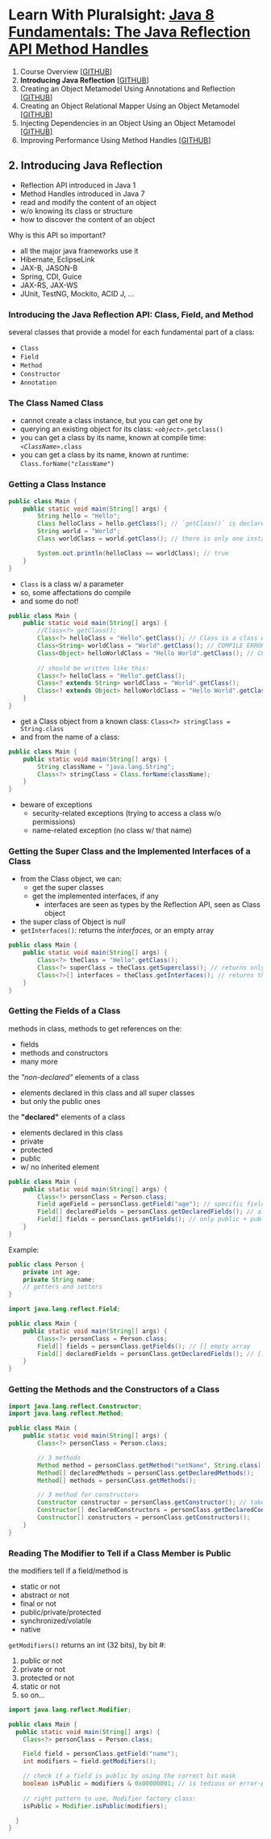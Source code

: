 # Learn With Pluralsight: [Java 8 Fundamentals: The Java Reflection API Method Handles][course]

1. Course Overview [[GITHUB][m1.gh]]
2. **Introducing Java Reflection** [[GITHUB][m2.gh]]
3. Creating an Object Metamodel Using Annotations and Reflection [[GITHUB][m3.gh]]
4. Creating an Object Relational Mapper Using an Object Metamodel [[GITHUB][m4.gh]]
5. Injecting Dependencies in an Object Using an Object Metamodel [[GITHUB][m5.gh]]
6. Improving Performance Using Method Handles [[GITHUB][m6.gh]]

## 2. Introducing Java Reflection

- Reflection API introduced in Java 1
- Method Handles introduced in Java 7
- read and modify the content of an object
- w/o knowing its class or structure
- how to discover the content of an object

Why is this API so important?

- all the major java frameworks use it
- Hibernate, EclipseLink
- JAX-B, JASON-B
- Spring, CDI, Guice
- JAX-RS, JAX-WS
- JUnit, TestNG, Mockito, ACID J, ...

### Introducing the Java Reflection API: Class, Field, and Method

several classes that provide a model for each fundamental part of a class:

- `Class`
- `Field`
- `Method`
- `Constructor`
- `Annotation`

### The Class Named Class

- cannot create a class instance, but you can get one by
- querying an existing object for its class: _`<object>`_`.getclass()`
- you can get a class by its name, known at compile time: _`<ClassName>`_`.class`
- you can get a class by its name, known at runtime: `Class.forName(`_`"className"`_`)`

### Getting a Class Instance

```java
public class Main {
    public static void main(String[] args) {
        String hello = "Hello";
        Class helloClass = hello.getClass(); // `getClass()` is declared on the Object class
        String world = "World";
        Class worldClass = world.getClass(); // there is only one instance of Class for a given class

        System.out.println(helloClass == worldClass); // true
    }
}
```

- `Class` is a class w/ a parameter
- so, some affectations do compile
- and some do not!

```java
public class Main {
    public static void main(String[] args) {
        //Class<?> getClass();
        Class<?> helloClass = "Hello".getClass(); // Class is a class w/ a parameter
        Class<String> worldClass = "World".getClass(); // COMPILE ERROR!!!
        Class<Object> helloWorldClass = "Hello World".getClass(); // COMPILE ERROR!!!
        
        // should be written like this:
        Class<?> helloClass = "Hello".getClass();
        Class<? extends String> worldClass = "World".getClass(); 
        Class<? extends Object> helloWorldClass = "Hello World".getClass(); // (same as Class<?>)
    }
}
```

- get a Class object from a known class: `Class<?> stringClass = String.class`
- and from the name of a class:

```java
public class Main {
    public static void main(String[] args) {
        String className = "java.lang.String";
        Class<?> stringClass = Class.forName(className);
    }
}
```

- beware of exceptions
    - security-related exceptions (trying to access a class w/o permissions)
    - name-related exception (no class w/ that name)

### Getting the Super Class and the Implemented Interfaces of a Class

- from the Class object, we can:
    - get the super classes
    - get the implemented interfaces, if any
        - interfaces are seen as types by the Reflection API, seen as Class object
- the super class of Object is _null_
- `getInterfaces()`: returns the _interfaces,_ or an empty array

```java
public class Main {
    public static void main(String[] args) {
        Class<?> theClass = "Hello".getClass();
        Class<?> superClass = theClass.getSuperclass(); // returns only super class
        Class<?>[] interfaces = theClass.getInterfaces(); // returns the interfaces or an empty array
    }
}
```

### Getting the Fields of a Class

methods in class, methods to get references on the:

- fields
- methods and constructors
- many more

the _"non-declared"_ elements of a class

- elements declared in this class and all super classes
- but only the public ones

the **"declared"** elements of a class

- elements declared in this class
- private
- protected
- public
- w/ no inherited element

```java
public class Main {
    public static void main(String[] args) {
        Class<?> personClass = Person.class;
        Field ageField = personClass.getField("age"); // specific field
        Field[] declaredFields = personClass.getDeclaredFields(); // all declared
        Field[] fields = personClass.getFields(); // only public + public fields of super class
    }
}
```

Example:

```java
public class Person {
    private int age;
    private String name;
    // getters and setters
}
```
```java
import java.lang.reflect.Field;

public class Main {
    public static void main(String[] args) {
        Class<?> personClass = Person.class;
        Field[] fields = personClass.getFields(); // [] empty array
        Field[] declaredFields = personClass.getDeclaredFields(); // [...] age and name fields 
    }
}  
```

### Getting the Methods and the Constructors of a Class

```java
import java.lang.reflect.Constructor;
import java.lang.reflect.Method;

public class Main {
    public static void main(String[] args) {
        Class<?> personClass = Person.class;

        // 3 methods
        Method method = personClass.getMethod("setName", String.class);
        Method[] declaredMethods = personClass.getDeclaredMethods();
        Method[] methods = personClass.getMethods();

        // 3 method for constructors
        Constructor constructor = personClass.getConstructor(); // takes the types of the parameters
        Constructor[] declaredConstructors = personClass.getDeclaredConstructors();
        Constructor[] constructors = personClass.getConstructors();
    }
}
```

### Reading The Modifier to Tell if a Class Member is Public

the modifiers tell if a field/method is

- static or not
- abstract or not
- final or not
- public/private/protected
- synchronized/volatile
- native

`getModifiers()` returns an int (32 bits), by bit #:

1. public or not
2. private or not
3. protected or not
4. static or not
5. so on...

```java
import java.lang.reflect.Modifier;

public class Main {
  public static void main(String[] args) {
    Class<?> personClass = Person.class;

    Field field = personClass.getField("name");
    int modifiers = field.getModifiers();

    // check if a field is public by using the correct bit mask
    boolean isPublic = modifiers & 0x00000001; // is tedious or error-prone
    
    // right pattern to use, Modifier factory class:
    isPublic = Modifier.isPublic(modifiers);

  }
}
```

[course]: https://app.pluralsight.com/library/courses/java-fundamentals-reflection-api-method-handles
[m1.gh]: https://github.com/reinielfc/lrn-ps-java8-reflection-api-method-handles/tree/main
[m2.gh]: https://github.com/reinielfc/lrn-ps-java8-reflection-api-method-handles/tree/2-IntroducingJavaReflection
[m3.gh]: https://github.com/reinielfc/lrn-ps-java8-reflection-api-method-handles/tree/3-CreatingAnObjectMetamodelUsingAnnotationsAndReflection
[m4.gh]: https://github.com/reinielfc/lrn-ps-java8-reflection-api-method-handles/tree/4-CreatingAnObjectRelationalMapperUsingAnObjectMetamodel
[m5.gh]: https://github.com/reinielfc/lrn-ps-java8-reflection-api-method-handles/tree/5-InjectingDependenciesInAnObjectUsingAnObjectMetamodel
[m6.gh]: https://github.com/reinielfc/lrn-ps-java8-reflection-api-method-handles/tree/6-ImprovingPerformanceUsingMethodHandles